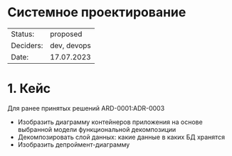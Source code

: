 Системное проектирование
=========
|          |                                                                   |
|----------|-------------------------------------------------------------------|
|Status:   | proposed 
|Deciders: | dev, devops                                                       |
|Date:     | 17.07.2023                                                        |

# 1. Кейс

Для ранее принятых решений ARD-0001:ADR-0003
- Изобразить диаграмму контейнеров приложения на основе выбранной модели 
функциональной декомпозиции
- Декомпозировать слой данных: какие данные в каких БД хранятся
- Изобразить депроймент-диаграмму


